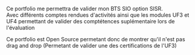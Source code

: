Ce portfolio me permettra de valider mon BTS SIO option SISR.</br>
Avec différents comptes rendues d'activités ainsi que les modules UF3 et UF4 permettant de valider des comptétences suplémentaire lors de l'évaluation

Ce portfolio est Open Source permetant donc de montrer qu'il n'est pas drag and drop (Permetant de valider une des certifications de l'UF3)